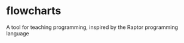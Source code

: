 flowcharts
==========

A tool for teaching programming, inspired by the Raptor programming language
